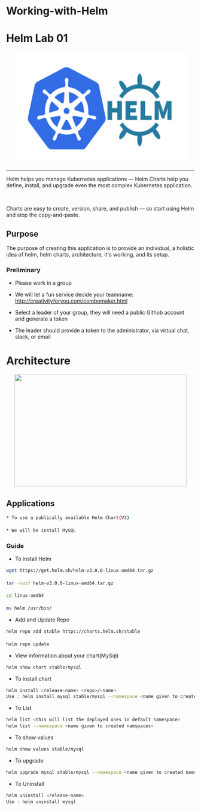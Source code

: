 # Working-with-Helm

# Helm Lab 01

<p align="center">
  <img width="460" height="300" src="Images/helm.png">
</p>

----

<p> Helm helps you manage Kubernetes applications — Helm Charts help you define, install, and upgrade even the most complex Kubernetes application. </p>

<br>

<p> Charts are easy to create, version, share, and publish — so start using Helm and stop the copy-and-paste. </p>


## Purpose

<p> The purpose of creating this application is to provide an individual, a holistic idea of helm, helm charts, architecture, it's working, and its setup. </p>

### Preliminary

* Please work in a group

* We will let a fun service decide your teamname: http://creativityforyou.com/combomaker.html

* Select a leader of your group, they will need a public Github account and generate a token

* The leader should provide a token to the administrator, via virtual chat, slack, or email

# Architecture

<p align="center">
  <img width="460" height="300" src="Images/helm_2.png">
</p>

## Applications

```bash
* To use a publically available Helm Chart(V3)

* We will be install MySQL
```
### Guide

* To install Helm

```bash
wget https://get.helm.sh/helm-v3.0.0-linux-amd64.tar.gz

tar -xvzf helm-v3.0.0-linux-amd64.tar.gz

cd linux-amd64

mv helm /usr/bin/
```

* Add and Update Repo

```bash
helm repo add stable https://charts.helm.sh/stable

helm repo update
```

* View information about your chart(MySql)

```bash
helm show chart stable/mysql
```

* To install chart

```bash
helm install <release-name> <repo>/<name>
Use : helm install mysql stable/mysql --namespace <name given to created namspaces>
```

* To List

```bash
helm list <this will list the deployed ones in default namespace>
helm list --namespace <name given to created namspaces>
```

* To show values

```bash
helm show values stable/mysql
```

* To upgrade

```bash
helm upgrade mysql stable/mysql --namespace <name given to created namspaces>
```

* To Uninstall

```bash
helm uninstall <release-name>
Use : helm uninstall mysql
```

